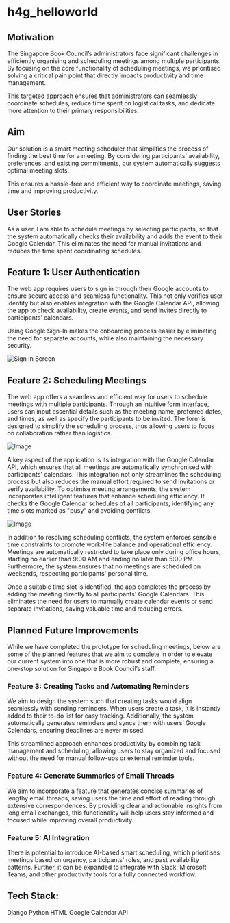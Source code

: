 # h4g_helloworld
## Motivation
The Singapore Book Council’s administrators face significant challenges in efficiently organising and scheduling meetings among multiple participants. By focusing on the core functionality of scheduling meetings, we prioritised solving a critical pain point that directly impacts productivity and time management.

This targeted approach ensures that administrators can seamlessly coordinate schedules, reduce time spent on logistical tasks, and dedicate more attention to their primary responsibilities. 

## Aim
Our solution is a smart meeting scheduler that simplifies the process of finding the best time for a meeting. By considering participants' availability, preferences, and existing commitments, our system automatically suggests optimal meeting slots. 

This ensures a hassle-free and efficient way to coordinate meetings, saving time and improving productivity.

## User Stories
As a user, I am able to schedule meetings by selecting participants, so that the system automatically checks their availability and adds the event to their Google Calendar. This eliminates the need for manual invitations and reduces the time spent coordinating schedules.

## Feature 1: User Authentication
The web app requires users to sign in through their Google accounts to ensure secure access and seamless functionality. This not only verifies user identity but also enables integration with the Google Calendar API, allowing the app to check availability, create events, and send invites directly to participants’ calendars.

Using Google Sign-In makes the onboarding process easier by eliminating the need for separate accounts, while also maintaining the necessary security.

![Sign In Screen](https://github.com/user-attachments/assets/cc02164e-922d-40c7-a11c-1b62387f695a)

## Feature 2: Scheduling Meetings

The web app offers a seamless and efficient way for users to schedule meetings with multiple participants. Through an intuitive form interface, users can input essential details such as the meeting name, preferred dates, and times, as well as specify the participants to be invited. The form is designed to simplify the scheduling process, thus allowing users to focus on collaboration rather than logistics.

![Image](https://github.com/user-attachments/assets/4974ee30-2316-4cbb-80c0-b94812d35800)

A key aspect of the application is its integration with the Google Calendar API, which ensures that all meetings are automatically synchronised with participants' calendars. This integration not only streamlines the scheduling process but also reduces the manual effort required to send invitations or verify availability.
To optimise meeting arrangements, the system incorporates intelligent features that enhance scheduling efficiency. It checks the Google Calendar schedules of all participants, identifying any time slots marked as "busy" and avoiding conflicts. 

![Image](https://github.com/user-attachments/assets/abe31712-e1b3-4a5e-b4fb-9ce742d3e13b)

In addition to resolving scheduling conflicts, the system enforces sensible time constraints to promote work-life balance and operational efficiency. Meetings are automatically restricted to take place only during office hours, starting no earlier than 9:00 AM and ending no later than 5:00 PM. Furthermore, the system ensures that no meetings are scheduled on weekends, respecting participants' personal time.

Once a suitable time slot is identified, the app completes the process by adding the meeting directly to all participants' Google Calendars. This eliminates the need for users to manually create calendar events or send separate invitations, saving valuable time and reducing errors.

## Planned Future Improvements

While we have completed the prototype for scheduling meetings, below are some of the planned features that we aim to complete in order to elevate our current system into one that is more robust and complete, ensuring a one-stop solution for Singapore Book Council’s staff.

### Feature 3: Creating Tasks and Automating Reminders

We aim to design the system such that creating tasks would align seamlessly with sending reminders. When users create a task, it is instantly added to their to-do list for easy tracking. Additionally, the system automatically generates reminders and syncs them with users’ Google Calendars, ensuring deadlines are never missed.

This streamlined approach enhances productivity by combining task management and scheduling, allowing users to stay organized and focused without the need for manual follow-ups or external reminder tools.

### Feature 4: Generate Summaries of Email Threads

We aim to incorporate a feature that generates concise summaries of lengthy email threads, saving users the time and effort of reading through extensive correspondences. By providing clear and actionable insights from long email exchanges, this functionality will help users stay informed and focused while improving overall productivity.

### Feature 5: AI Integration

There is potential to introduce AI-based smart scheduling, which prioritises meetings based on urgency, participants' roles, and past availability patterns. Further, it can be expanded to integrate with Slack, Microsoft Teams, and other productivity tools for a fully connected workflow.


## Tech Stack:
Django
Python
HTML
Google Calendar API

